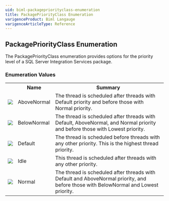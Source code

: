 ```yaml
---
uid: biml-packagepriorityclass-enumeration
title: PackagePriorityClass Enumeration
varigenceProduct: Biml Langauge
varigenceArticleType: Reference
---
```


## PackagePriorityClass Enumeration<div class="LanguageSummary"><div class ="SummaryItem">The PackagePriorityClass enumeration provides options for the priority level of a SQL Server Integration Services package.</div></div><div class="EnumValueGroup">### Enumeration Values<table id="EnumValue" class="MemberList"><tbody><tr><th class="MemberTypeIconColumnHeader">&nbsp;</th><th class="MemberNameColumnHeader">Name</th><th class="MemberSummaryColumnHeader">Summary</th></tr><tr class="cd0"><td align="center" class="MemberTypeIcon"><img src="enumValue.png"></img></td><td class="MemberName">AboveNormal</td><td class="MemberSummary"><div class ="SummaryItem">The thread is scheduled after threads with Default priority and before those with Normal priority.</div></td></tr><tr class="cd1"><td align="center" class="MemberTypeIcon"><img src="enumValue.png"></img></td><td class="MemberName">BelowNormal</td><td class="MemberSummary"><div class ="SummaryItem">The thread is scheduled after threads with Default, AboveNormal, and Normal priority and before those with Lowest priority.</div></td></tr><tr class="cd0"><td align="center" class="MemberTypeIcon"><img src="enumValue.png"></img></td><td class="MemberName">Default</td><td class="MemberSummary"><div class ="SummaryItem">The thread is scheduled before threads with any other priority. This is the highest thread priority.</div></td></tr><tr class="cd1"><td align="center" class="MemberTypeIcon"><img src="enumValue.png"></img></td><td class="MemberName">Idle</td><td class="MemberSummary"><div class ="SummaryItem">This thread is scheduled after threads with any other priority.</div></td></tr><tr class="cd0"><td align="center" class="MemberTypeIcon"><img src="enumValue.png"></img></td><td class="MemberName">Normal</td><td class="MemberSummary"><div class ="SummaryItem">The thread is scheduled after threads with Default and AboveNormal priority, and before those with BelowNormal and Lowest priority.</div></td></tr></tbody></table></div>
